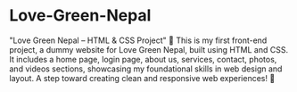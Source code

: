 # Love-Green-Nepal
"Love Green Nepal – HTML &amp; CSS Project" 🌿
This is my first front-end project, a dummy website for Love Green Nepal, built using HTML and CSS. It includes a home page, login page, about us, services, contact, photos, and videos sections, showcasing my foundational skills in web design and layout. A step toward creating clean and responsive web experiences! 🚀
